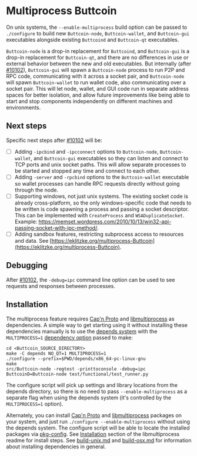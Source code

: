# Multiprocess Buttcoin

On unix systems, the `--enable-multiprocess` build option can be passed to `./configure` to build new `Buttcoin-node`, `Buttcoin-wallet`, and `Buttcoin-gui` executables alongside existing `Buttcoind` and `Buttcoin-qt` executables.

`Buttcoin-node` is a drop-in replacement for `Buttcoind`, and `Buttcoin-gui` is a drop-in replacement for `Buttcoin-qt`, and there are no differences in use or external behavior between the new and old executables. But internally (after [#10102](https://github.com/Buttcoin/Buttcoin/pull/10102)), `Buttcoin-gui` will spawn a `Buttcoin-node` process to run P2P and RPC code, communicating with it across a socket pair, and `Buttcoin-node` will spawn `Buttcoin-wallet` to run wallet code, also communicating over a socket pair. This will let node, wallet, and GUI code run in separate address spaces for better isolation, and allow future improvements like being able to start and stop components independently on different machines and environments.

## Next steps

Specific next steps after [#10102](https://github.com/Buttcoin/Buttcoin/pull/10102) will be:

- [ ] Adding `-ipcbind` and `-ipcconnect` options to `Buttcoin-node`, `Buttcoin-wallet`, and `Buttcoin-gui` executables so they can listen and connect to TCP ports and unix socket paths. This will allow separate processes to be started and stopped any time and connect to each other.
- [ ] Adding `-server` and `-rpcbind` options to the `Buttcoin-wallet` executable so wallet processes can handle RPC requests directly without going through the node.
- [ ] Supporting windows, not just unix systems. The existing socket code is already cross-platform, so the only windows-specific code that needs to be written is code spawning a process and passing a socket descriptor. This can be implemented with `CreateProcess` and `WSADuplicateSocket`. Example: https://memset.wordpress.com/2010/10/13/win32-api-passing-socket-with-ipc-method/.
- [ ] Adding sandbox features, restricting subprocess access to resources and data. See [https://eklitzke.org/multiprocess-Buttcoin](https://eklitzke.org/multiprocess-Buttcoin).

## Debugging

After [#10102](https://github.com/Buttcoin/Buttcoin/pull/10102), the `-debug=ipc` command line option can be used to see requests and responses between processes.

## Installation

The multiprocess feature requires [Cap'n Proto](https://capnproto.org/) and [libmultiprocess](https://github.com/chaincodelabs/libmultiprocess) as dependencies. A simple way to get starting using it without installing these dependencies manually is to use the [depends system](../depends) with the `MULTIPROCESS=1` [dependency option](../depends#dependency-options) passed to make:

```
cd <Buttcoin_SOURCE_DIRECTORY>
make -C depends NO_QT=1 MULTIPROCESS=1
./configure --prefix=$PWD/depends/x86_64-pc-linux-gnu
make
src/Buttcoin-node -regtest -printtoconsole -debug=ipc
ButtcoinD=Buttcoin-node test/functional/test_runner.py
```

The configure script will pick up settings and library locations from the depends directory, so there is no need to pass `--enable-multiprocess` as a separate flag when using the depends system (it's controlled by the `MULTIPROCESS=1` option).

Alternately, you can install [Cap'n Proto](https://capnproto.org/) and [libmultiprocess](https://github.com/chaincodelabs/libmultiprocess) packages on your system, and just run `./configure --enable-multiprocess` without using the depends system. The configure script will be able to locate the installed packages via [pkg-config](https://www.freedesktop.org/wiki/Software/pkg-config/). See [Installation](https://github.com/chaincodelabs/libmultiprocess#installation) section of the libmultiprocess readme for install steps. See [build-unix.md](build-unix.md) and [build-osx.md](build-osx.md) for information about installing dependencies in general.
